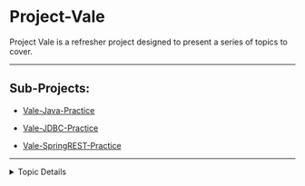 # Project-Vale

Project Vale is a refresher project designed to present a series of topics to cover.

---

## Sub-Projects:

- [Vale-Java-Practice](https://github.com/MorickClive/Vale-Java-Practice)

- [Vale-JDBC-Practice](https://github.com/MorickClive/Vale-JDBC-Practice)

- [Vale-SpringREST-Practice](https://github.com/MorickClive/Vale-SpringREST-Practice)

---

<details><summary>Topic Details</summary>
  
Java:
- Java Procedural Programming
- Object-Oriented Programming
- Threading & Concurency
- JDBC

SQL
- DDL
- DML
- DQL
- Entity Relationship Diagrams (ERDs)
- One-to-One Relationships
- One-to-Many Relationships

Spring
- Beans
- MVC/CRUD Application

Junit:
- Unit Testing
- Integration Testing
- System Testing
- User Acceptance Testing
  - Behaviour-Driven Development (BDD)
- Mocking/Reflection 

HTML, CSS:
- DOM:
  - Tags
  - Attributes
- Cascading Style Sheet:
  - Styling
  - Classes/ID
  - Element alignment
  - Flexbox

Javascript:
- Procedural
- AJAX (Asynchronous JavaScript And XML)
- API Requests
- REACT framework
  
</details>
